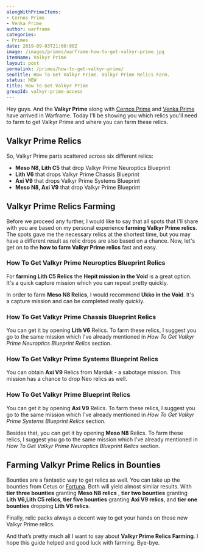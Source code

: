 ```yaml
---
alongWithPrimeItems:
- Cernos Prime
- Venka Prime
author: warframe
categories:
- Primes
date: 2019-09-03T21:00:00Z
image: /images/primes/warframe-how-to-get-valkyr-prime.jpg
itemName: Valkyr Prime
layout: post
permalink: /primes/how-to-get-valkyr-prime/
seoTitle: How To Get Valkyr Prime. Valkyr Prime Relics Farm.
status: NEW
title: How To Get Valkyr Prime
groupId: valkyr-prime-access
---
```

<p>Hey guys. And the <strong>Valkyr Prime</strong> along with <a href="/primes/how-to-get-cernos-prime/" title="How To Get Cernos Prime">Cernos Prime</a> and <a href="/primes/how-to-get-venka-prime/" title="How To Get Venka Prime">Venka Prime</a> have arrived in Warframe. Today I'll be showing you which relics you'll need to farm to get Valkyr Prime and where you can farm these relics.</p><!--more--> <h2>Valkyr Prime Relics</h2> <p>So, Valkyr Prime parts scattered across six different relics:</p> <ul>  <li> <b>Meso N8, Lith C5</b> that drop Valkyr Prime Neuroptics Blueprint </li>  <li> <b>Lith V6</b> that drops Valkyr Prime Chassis Blueprint </li>  <li> <b>Axi V9</b> that drops Valkyr Prime Systems Blueprint </li>  <li> <b>Meso N8, Axi V9</b> that drop Valkyr Prime Blueprint </li>  </ul> <h2>Valkyr Prime Relics Farming</h2> <p>Before we proceed any further, I would like to say that all spots that I'll share with you are based on my personal experience <strong>farming Valkyr Prime relics</strong>. The spots gave me the necessary relics at the shortest time, but you may have a different result as relic drops are also based on a chance. Now, let's get on to the <strong>how to farm Valkyr Prime relics</strong> fast and easy.</p>  <h3>How To Get Valkyr Prime Neuroptics Blueprint Relics</h3>     <p>For <strong>farming Lith C5 Relics</strong> the <b>Hepit mission in the Void</b> is a great option. It's a quick capture mission which you can repeat pretty quickly.</p>        <p>In order to farm <b>Meso N8 Relics</b>, I would recommend <b>Ukko in the Void</b>. It's a capture mission and can be completed really quickly.</p>      <h3>How To Get Valkyr Prime Chassis Blueprint Relics</h3>    <p>   You    can get it by opening <b>Lith V6</b> Relics. To farm these relics, I suggest you go to the same mission which I've already mentioned in <em>How To Get Valkyr Prime Neuroptics Blueprint Relics</em> section.</p>    <h3>How To Get Valkyr Prime Systems Blueprint Relics</h3>     <p>You can obtain <b>Axi V9</b> Relics from Marduk - a sabotage mission. This mission has a chance to drop Neo relics as well.</p>      <h3>How To Get Valkyr Prime Blueprint Relics</h3>    <p>   You    can get it by opening <b>Axi V9</b> Relics. To farm these relics, I suggest you go to the same mission which I've already mentioned in <em>How To Get Valkyr Prime Systems Blueprint Relics</em> section.</p>     <p>    Besides that, you   can get it by opening <b>Meso N8</b> Relics. To farm these relics, I suggest you go to the same mission which I've already mentioned in <em>How To Get Valkyr Prime Neuroptics Blueprint Relics</em> section.</p>     <h2>Farming Valkyr Prime Relics in Bounties</h2> <p>Bounties are a fantastic way to get relics as well. You can take up the bounties from Cetus or <a href="/fortuna/" title="Warframe Fortuna">Fortuna</a>. Both will yield almost similar results.    With <b>tier three bounties</b> granting <b>Meso N8 relics</b> ,          <b>tier two bounties</b> granting <b>Lith V6,Lith C5 relics</b>,        <b>tier five bounties</b> granting <b>Axi V9 relics</b>,       and <b>tier one bounties</b> dropping <b>Lith V6 relics</b>.      <p>Finally, relic packs always a decent way to get your hands on those new Valkyr Prime relics.</p> <p>And that’s pretty much all I want to say about <strong>Valkyr Prime Relics Farming</strong>. I hope this guide helped and good luck with farming. Bye-bye.</p>